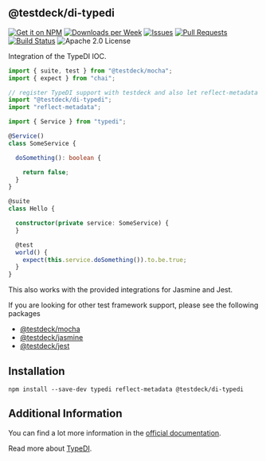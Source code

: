 ## @testdeck/di-typedi

[![Get it on NPM](https://img.shields.io/npm/v/@testdeck/di-typedi.svg)](https://npmjs.com/package/@testdeck/di-typedi)
[![Downloads per Week](https://img.shields.io/npm/dw/@testdeck/di-typedi.svg)](https://npmjs.com/package/@testdeck/di-typedi)
[![Issues](https://img.shields.io/github/issues/testdeck/testdeck.svg)](https://github.com/testdeck/testdeck/issues)
[![Pull Requests](https://img.shields.io/github/issues-pr/testdeck/testdeck.svg)](https://github.com/testdeck/testdeck/pulls)
[![Build Status](https://github.com/testdeck/testdeck/actions/workflows/main.yml/badge.svg)](https://github.com/testdeck/testdeck/actions/workflows/main.yml)
![Apache 2.0 License](https://img.shields.io/npm/l/@testdeck/di-typedi.svg)

Integration of the TypeDI IOC.

```TypeScript
import { suite, test } from "@testdeck/mocha";
import { expect } from "chai";

// register TypeDI support with testdeck and also let reflect-metadata do it's magic
import "@testdeck/di-typedi";
import "reflect-metadata";

import { Service } from "typedi";

@Service()
class SomeService {

  doSomething(): boolean {

    return false;
  }
}

@suite
class Hello {

  constructor(private service: SomeService) {
  }

  @test
  world() {
    expect(this.service.doSomething()).to.be.true;
  }
}
```

This also works with the provided integrations for Jasmine and Jest.

If you are looking for other test framework support, please see the following packages

- [@testdeck/mocha](https://npmjs.com/package/@testdeck/mocha)
- [@testdeck/jasmine](https://npmjs.com/package/@testdeck/jasmine)
- [@testdeck/jest](https://npmjs.com/package/@testdeck/jest)

## Installation

```shell
npm install --save-dev typedi reflect-metadata @testdeck/di-typedi
```

## Additional Information

You can find a lot more information in the [official documentation](https://testdeck.org/).

Read more about [TypeDI](https://github.com/typestack/typedi).
